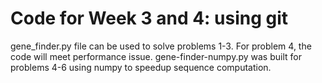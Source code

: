 # Code for Week 3 and 4: using git

gene_finder.py file can be used to solve problems 1-3. For problem 4, the code will meet performance issue. gene-finder-numpy.py was built for problems 4-6 using numpy to speedup sequence computation.
